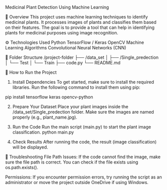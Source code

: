 Medicinal Plant Detection Using Machine Learning

📖 Overview
This project uses machine learning techniques to identify medicinal plants. It processes images of plants and classifies them based on their features. The goal is to provide a tool that can help in identifying plants for medicinal purposes using image recognition.

⚙️ Technologies Used
Python
TensorFlow / Keras
OpenCV
Machine Learning Algorithms
Convolutional Neural Networks (CNN)

📂 Folder Structure
/project-folder
  ├── /data_set
  │     ├── /Single_predection
  │     └── Test 
  │     └── Train
  ├── code.py
  └── README.md
  
📝 How to Run the Project

1. Install Dependencies
To get started, make sure to install the required libraries. Run the following command to install them using pip:

pip install tensorflow keras opencv-python

2. Prepare Your Dataset
Place your plant images inside the /data_set/Single_predection folder.
Make sure the images are named properly (e.g., plant_name.jpg).

4. Run the Code
Run the main script (main.py) to start the plant image classification.
python main.py

4. Check Results
After running the code, the result (image classification) will be displayed.

🔧 Troubleshooting
File Path Issues:
If the code cannot find the image, make sure the file path is correct. You can check if the file exists using os.path.exists().

Permissions:
If you encounter permission errors, try running the script as an administrator or move the project outside OneDrive if using Windows.



